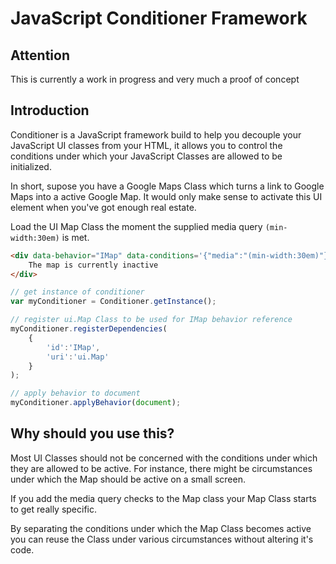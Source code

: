 JavaScript Conditioner Framework
================================

Attention
--------------------------------

This is currently a work in progress and very much a proof of concept


Introduction
--------------------------------

Conditioner is a JavaScript framework build to help you decouple your JavaScript UI classes from your HTML, it allows you to control the conditions under which your JavaScript Classes are allowed to be initialized.

In short, supose you have a Google Maps Class which turns a link to Google Maps into a active Google Map. It would only make sense to activate this UI element when you've got enough real estate.

Load the UI Map Class the moment the supplied media query `(min-width:30em)` is met.

```html
<div data-behavior="IMap" data-conditions='{"media":"(min-width:30em)"}'>
    The map is currently inactive
</div>
```

```javascript
// get instance of conditioner
var myConditioner = Conditioner.getInstance();

// register ui.Map Class to be used for IMap behavior reference
myConditioner.registerDependencies(
    {
        'id':'IMap',
        'uri':'ui.Map'
    }
);

// apply behavior to document
myConditioner.applyBehavior(document);
```


Why should you use this?
--------------------------------

Most UI Classes should not be concerned with the conditions under which they are allowed to be active. For instance, there might be circumstances under which the Map should be active on a small screen.

If you add the media query checks to the Map class your Map Class starts to get really specific.

By separating the conditions under which the Map Class becomes active you can reuse the Class under various circumstances without altering it's code.